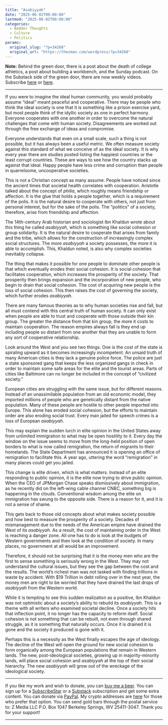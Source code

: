 ```yaml
---
title: "Asabiyyah"
date: "2025-06-02T00:00:00"
lastmod: "2025-06-02T00:00:00"
categories:
  - Badder Thoughts
  - Culture
  - Politics
params:
  original_slug: "?p=34268"
  original_url: "https://thezman.com/wordpress/?p=34268"
---
```


**Note:** Behind the green door, there is a post about the death of
college athletics, a post about building a workbench, and the Sunday
podcast. On the Substack side of the green door, there are now weekly
videos. Subscribe
<a href="https://www.subscribestar.com/the-z-blog" rel="noopener"
target="_blank">here</a> or
<a href="https://thedissident.substack.com/" rel="noopener"
target="_blank">here</a>.

------------------------------------------------------------------------

If you were to imagine the ideal human community, you would probably
assume “ideal” meant peaceful and cooperative. There may be people who
think the ideal society is one that it is something like a prison
exercise yard, but most people think of the idyllic society as one in
perfect harmony. Everyone cooperates with one another in order to
overcome the natural challenges that come with human society.
Disagreements are worked out through the free exchange of ideas and
compromise.

Everyone understands that even on a small scale, such a thing is not
possible, but it has always been a useful metric. We often measure
society against this standard of what we conceive of as the ideal
society. It is why every year there are studies posted listing the
happiest countries or the least corrupt countries. These are ways to see
how the country stacks up against that ideal. Happy people have less
crime and corruption than people in quarrelsome, uncooperative
societies.

This is not a Christian concept as many assume. People have noticed
since the ancient times that societal health correlates with
cooperation. Aristotle talked about the concept of *philía*, which
roughly means friendship or affection. It is the glue that holds a
people together, which is a requirement of the polis. It is the natural
desire to cooperate with others, not just from personal interest, but
for the sake of the polis. The “politics” of a society, therefore, arise
from friendship and affection.

The 14th-century Arab historian and sociologist Ibn Khaldun wrote about
this thing he called *asabiyyah,* which is something like social
cohesion or group solidarity. It is the natural desire to cooperate that
arises from family and the tribe, which allows for the construction of
increasingly complex social structures. The more *asabiyyah* a society
possesses, the more it is able to accomplish. This, Khaldun noted, is
also why complex societies inevitably collapse.

The thing that makes it possible for one people to dominate other people
is that which eventually erodes their social cohesion. It is social
cohesion that facilitates cooperation, which increases the prosperity of
the society. That prosperity then brings expansion and the incorporation
of new people, who begin to drain that social cohesion. The cost of
acquiring new people is the loss of social cohesion. This then raises
the cost of governing the society, which further erodes *asabiyyah*.

There are many famous theories as to why human societies rise and fall,
but all must contend with this central truth of human society. It can
only exist when people are able to trust and cooperate with those
outside their kin group. The greater the distance from that kin group,
the more it costs to maintain cooperation. The reason empires always
fall is they end up including people so distant from one another that
they are unable to form any sort of cooperative relationship.

Look around the West and you see two things. One is the cost of the
state is spiraling upward as it becomes increasingly incompetent. An
unsaid truth of many American cities is they lack a genuine police
force. The police are just a state sponsored gang that keeps the less
organized gangs in check in order to maintain some safe areas for the
elite and the tourist areas. Parts of cities like Baltimore can no
longer be included in the concept of “civilized society.”

European cities are struggling with the same issue, but for different
reasons. Instead of an unassimilable population from an old economic
model, they imported millions of people who are genetically distant from
the native population. Many of these people are hostile to other people
imported into Europe. This alone has eroded social cohesion, but the
efforts to maintain order are also eroding social trust. Every man
jailed for speech crimes is a loss of European *asabiyyah*.

This may explain the sudden lurch in elite opinion in the United States
away from unlimited immigration to what may be open hostility to it.
Every day the window on the issue seems to move from the long-held
position of open borders to what is now called remigration, the return
of migrants to their homelands. The State Department has announced it is
opening an office of remigration to facilitate this. A year ago,
uttering the word “remigration” in many places could get you jailed.

This change is elite driven, which is what matters. Instead of an elite
responding to public opinion, it is the elite now trying to drive public
opinion. When the CEO of JPMorgan Chase speaks dismissively about
immigration, as he recently did on the left-wing cable channel CNBC,
something big is happening in the clouds. Conventional wisdom among the
elite on immigration has swung to the opposite side. There is a reason
for it, and it is not a sense of shame.

This gets back to those old concepts about what makes society possible
and how best to measure the prosperity of a society. Decades of
mismanagement due to the needs of the American empire have drained the
West of its *asabiyyah.* As a result, the cost of maintaining order in
the West is reaching a danger zone. All one has to do is look at the
budgets of Western governments and then look at the condition of
society. In many places, no government at all would be an improvement.

Therefore, it should not be surprising that it is the money men who are
the first to sense something is seriously wrong in the West. They may
not understand the cultural issues, but they see the gap between the
cost and the results. The world’s richest man was not tasked with
finding trillions in waste by accident. With $19 Trillion in debt
rolling over in the next year, the money men are right to be worried
that they have drained the last drops of *asabiyyah* from the Western
world.

While it is tempting to see this sudden realization as a positive, Ibn
Khaldun was not optimistic about a society’s ability to rebuild its
*asabiyyah.* This is a theme with all writers who examined societal
decline. Once a society hits that inflection point, it no longer has the
capacity to reform itself. Social cohesion is not something that can be
rebuilt, not even through shared struggle, as it is something that
naturally occurs. Once it is drained it is gone and the society it
produced is gone with it.

Perhaps this is a necessity as the West finally escapes the age of
ideology. The decline of the West will open the ground for new social
cohesion to form organically among the European populations that remain
in Western lands. The new, post-ideological societies, growing up in
majority-minority lands, will place social cohesion and *asabiyyah* at
the top of their social hierarchy. The new *asabiyyah* will grow out of
the wreckage of the ideological society.

------------------------------------------------------------------------

If you like my work and wish to donate, you can
<a href="https://www.buymeacoffee.com/mujolulu" rel="noopener"
target="_blank">buy me a beer</a>. You can sign up for a
<a href="https://www.subscribestar.com/the-z-blog" rel="noopener"
target="_blank">SubscribeStar</a> or a
<a href="https://thedissident.substack.com/" rel="noopener"
target="_blank">Substack</a> subscription and get some extra content.
You can donate via <a
href="https://www.paypal.com/donate/?cmd=_s-xclick&amp;hosted_button_id=UDAS2Q8JYA6CN&amp;source=url"
rel="noopener" target="_blank">PayPal</a>. My crypto addresses are
<a href="https://thezman.com/wordpress/?page_id=22713" rel="noopener"
target="_blank">here</a> for those who prefer that option. You can send
gold bars through the postal service to: Z Media LLC P.O. Box 1047
Berkeley Springs, WV 25411-3047. Thank you for your support!

------------------------------------------------------------------------
